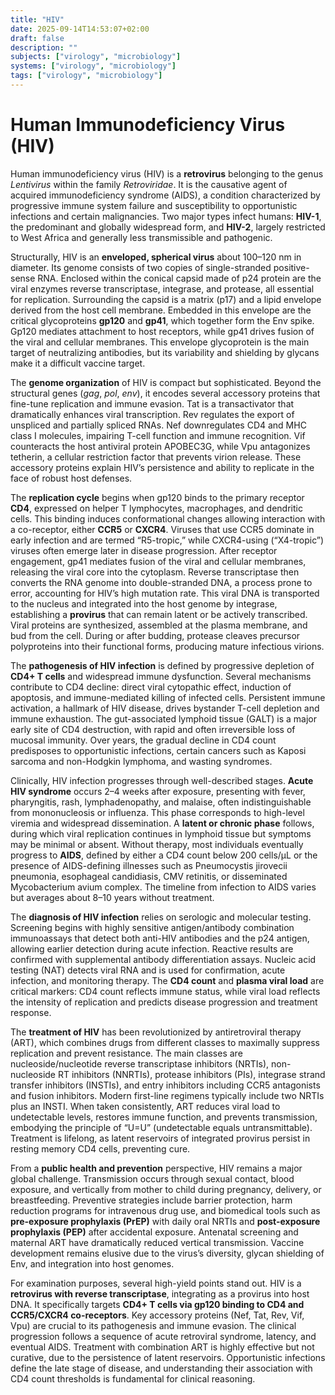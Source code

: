 ```yaml
---
title: "HIV"
date: 2025-09-14T14:53:07+02:00
draft: false
description: ""
subjects: ["virology", "microbiology"]
systems: ["virology", "microbiology"]
tags: ["virology", "microbiology"]
---
```



# Human Immunodeficiency Virus (HIV)

Human immunodeficiency virus (HIV) is a **retrovirus** belonging to the genus *Lentivirus* within the family *Retroviridae*. It is the causative agent of acquired immunodeficiency syndrome (AIDS), a condition characterized by progressive immune system failure and susceptibility to opportunistic infections and certain malignancies. Two major types infect humans: **HIV-1**, the predominant and globally widespread form, and **HIV-2**, largely restricted to West Africa and generally less transmissible and pathogenic.

Structurally, HIV is an **enveloped, spherical virus** about 100–120 nm in diameter. Its genome consists of two copies of single-stranded positive-sense RNA. Enclosed within the conical capsid made of p24 protein are the viral enzymes reverse transcriptase, integrase, and protease, all essential for replication. Surrounding the capsid is a matrix (p17) and a lipid envelope derived from the host cell membrane. Embedded in this envelope are the critical glycoproteins **gp120** and **gp41**, which together form the Env spike. Gp120 mediates attachment to host receptors, while gp41 drives fusion of the viral and cellular membranes. This envelope glycoprotein is the main target of neutralizing antibodies, but its variability and shielding by glycans make it a difficult vaccine target.

The **genome organization** of HIV is compact but sophisticated. Beyond the structural genes (*gag*, *pol*, *env*), it encodes several accessory proteins that fine-tune replication and immune evasion. Tat is a transactivator that dramatically enhances viral transcription. Rev regulates the export of unspliced and partially spliced RNAs. Nef downregulates CD4 and MHC class I molecules, impairing T-cell function and immune recognition. Vif counteracts the host antiviral protein APOBEC3G, while Vpu antagonizes tetherin, a cellular restriction factor that prevents virion release. These accessory proteins explain HIV’s persistence and ability to replicate in the face of robust host defenses.

The **replication cycle** begins when gp120 binds to the primary receptor **CD4**, expressed on helper T lymphocytes, macrophages, and dendritic cells. This binding induces conformational changes allowing interaction with a co-receptor, either **CCR5** or **CXCR4**. Viruses that use CCR5 dominate in early infection and are termed “R5-tropic,” while CXCR4-using (“X4-tropic”) viruses often emerge later in disease progression. After receptor engagement, gp41 mediates fusion of the viral and cellular membranes, releasing the viral core into the cytoplasm. Reverse transcriptase then converts the RNA genome into double-stranded DNA, a process prone to error, accounting for HIV’s high mutation rate. This viral DNA is transported to the nucleus and integrated into the host genome by integrase, establishing a **provirus** that can remain latent or be actively transcribed. Viral proteins are synthesized, assembled at the plasma membrane, and bud from the cell. During or after budding, protease cleaves precursor polyproteins into their functional forms, producing mature infectious virions.

The **pathogenesis of HIV infection** is defined by progressive depletion of **CD4+ T cells** and widespread immune dysfunction. Several mechanisms contribute to CD4 decline: direct viral cytopathic effect, induction of apoptosis, and immune-mediated killing of infected cells. Persistent immune activation, a hallmark of HIV disease, drives bystander T-cell depletion and immune exhaustion. The gut-associated lymphoid tissue (GALT) is a major early site of CD4 destruction, with rapid and often irreversible loss of mucosal immunity. Over years, the gradual decline in CD4 count predisposes to opportunistic infections, certain cancers such as Kaposi sarcoma and non-Hodgkin lymphoma, and wasting syndromes.

Clinically, HIV infection progresses through well-described stages. **Acute HIV syndrome** occurs 2–4 weeks after exposure, presenting with fever, pharyngitis, rash, lymphadenopathy, and malaise, often indistinguishable from mononucleosis or influenza. This phase corresponds to high-level viremia and widespread dissemination. A **latent or chronic phase** follows, during which viral replication continues in lymphoid tissue but symptoms may be minimal or absent. Without therapy, most individuals eventually progress to **AIDS**, defined by either a CD4 count below 200 cells/µL or the presence of AIDS-defining illnesses such as Pneumocystis jirovecii pneumonia, esophageal candidiasis, CMV retinitis, or disseminated Mycobacterium avium complex. The timeline from infection to AIDS varies but averages about 8–10 years without treatment.

The **diagnosis of HIV infection** relies on serologic and molecular testing. Screening begins with highly sensitive antigen/antibody combination immunoassays that detect both anti-HIV antibodies and the p24 antigen, allowing earlier detection during acute infection. Reactive results are confirmed with supplemental antibody differentiation assays. Nucleic acid testing (NAT) detects viral RNA and is used for confirmation, acute infection, and monitoring therapy. The **CD4 count** and **plasma viral load** are critical markers: CD4 count reflects immune status, while viral load reflects the intensity of replication and predicts disease progression and treatment response.

The **treatment of HIV** has been revolutionized by antiretroviral therapy (ART), which combines drugs from different classes to maximally suppress replication and prevent resistance. The main classes are nucleoside/nucleotide reverse transcriptase inhibitors (NRTIs), non-nucleoside RT inhibitors (NNRTIs), protease inhibitors (PIs), integrase strand transfer inhibitors (INSTIs), and entry inhibitors including CCR5 antagonists and fusion inhibitors. Modern first-line regimens typically include two NRTIs plus an INSTI. When taken consistently, ART reduces viral load to undetectable levels, restores immune function, and prevents transmission, embodying the principle of “U=U” (undetectable equals untransmittable). Treatment is lifelong, as latent reservoirs of integrated provirus persist in resting memory CD4 cells, preventing cure.

From a **public health and prevention** perspective, HIV remains a major global challenge. Transmission occurs through sexual contact, blood exposure, and vertically from mother to child during pregnancy, delivery, or breastfeeding. Preventive strategies include barrier protection, harm reduction programs for intravenous drug use, and biomedical tools such as **pre-exposure prophylaxis (PrEP)** with daily oral NRTIs and **post-exposure prophylaxis (PEP)** after accidental exposure. Antenatal screening and maternal ART have dramatically reduced vertical transmission. Vaccine development remains elusive due to the virus’s diversity, glycan shielding of Env, and integration into host genomes.

For examination purposes, several high-yield points stand out. HIV is a **retrovirus with reverse transcriptase**, integrating as a provirus into host DNA. It specifically targets **CD4+ T cells via gp120 binding to CD4 and CCR5/CXCR4 co-receptors**. Key accessory proteins (Nef, Tat, Rev, Vif, Vpu) are crucial to its pathogenesis and immune evasion. The clinical progression follows a sequence of acute retroviral syndrome, latency, and eventual AIDS. Treatment with combination ART is highly effective but not curative, due to the persistence of latent reservoirs. Opportunistic infections define the late stage of disease, and understanding their association with CD4 count thresholds is fundamental for clinical reasoning.
